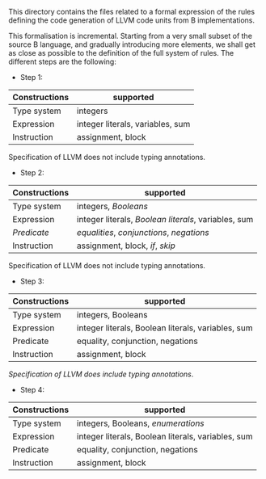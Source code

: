 This directory contains the files related to a formal expression of the rules
defining the code generation of LLVM code units from B implementations.

This formalisation is incremental. Starting from a very small subset of the
source B language, and gradually introducing more elements, we shall get as
close as possible to the definition of the full system of rules. The different
steps are the following:

- Step 1:

| Constructions| supported        |
|--------------|------------------|
| Type system  | integers         |
| Expression  | integer literals, variables, sum              |
| Instruction | assignment, block            |

Specification of LLVM does not include typing annotations.

- Step 2:

| Constructions| supported        |
|--------------|------------------|
| Type system  | integers, *Booleans*	        |
| Expression  | integer literals, *Boolean literals*, variables, sum          |
| *Predicate* | *equalities*, *conjunctions*, *negations*        |
| Instruction | assignment, block, *if*, *skip*              |

Specification of LLVM does not include typing annotations.

- Step 3:

| Constructions| supported        |
|--------------|------------------|
| Type system  | integers, Booleans	      |
| Expression  | integer literals, Boolean literals, variables, sum              |
| Predicate   | equality, conjunction, negations        |
| Instruction | assignment, block            |

*Specification of LLVM does include typing annotations*.

- Step 4:

| Constructions| supported        |
|--------------|------------------|
| Type system  | integers, Booleans, *enumerations*	      |
| Expression  | integer literals, Boolean literals, variables, sum              |
| Predicate   | equality, conjunction, negations        |
| Instruction | assignment, block            |
